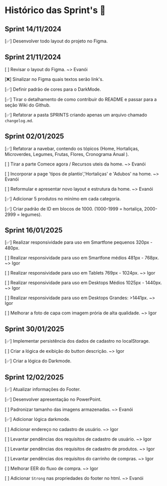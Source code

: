 # Histórico das Sprint's 🥦

## Sprint 14/11/2024

[✅] Desenvolver todo layout do projeto no Figma.

## Sprint 21/11/2024

[ ] Revisar o layout do Figma. ~> Evanói

[❌] Sinalizar no Figma quais textos serão link's.

[✅] Definir padrão de cores para o DarkMode.

[✅] Tirar o detalhamento de como contribuir do README e passar para a seção Wiki do Github.

[✅] Refatorar a pasta SPRINTS criando apenas um arquivo chamado `changelog.md`.

## Sprint 02/01/2025

[✅] Refatorar a navebar, contendo os tópicos (Home, Hortaliças, Microverdes, Legumes, Frutas, Flores, Cronograma Anual ).

[ ] Tirar a parte Comece agora / Recursos uteis da home. ~> Evanói

[ ] Incorporar a page 'tipos de plantio','Hortaliças' e 'Adubos' na home. ~> Evanói

[ ] Reformular e apresentar novo layout e estrutura da home. ~> Evanói

[✅] Adicionar 5 produtos no minímo em cada categoria.

[✅] Criar padrão de ID em blocos de 1000. (1000-1999 = hortaliça, 2000-2999 = legumes).

## Sprint 16/01/2025

[✅] Realizar responsividade para uso em Smartfone pequenos 320px - 480px.

[ ] Realizar responsividade para uso em Smartfone médios 481px - 768px. ~> Igor

[ ] Realizar responsividade para uso em Tablets 769px - 1024px. ~> Igor

[ ] Realizar responsividade para uso em Desktops Médios 1025px - 1440px. ~> Igor

[ ] Realizar responsividade para uso em Desktops Grandes: >1441px. ~> Igor

[ ] Melhorar a foto de capa com imagem prória de alta qualidade. ~> Igor

## Sprint 30/01/2025

[✅] Implementar persistência dos dados de cadastro no localStorage.

[ ] Criar a lógica de exibição do button descrição. ~> Igor

[✅] Criar a lógica do Darkmode.

## Sprint 12/02/2025

[✅] Atualizar informações do Footer. 

[✅] Desenvolver apresentação no PowerPoint.

[ ] Padronizar tamanho das imagens armazenadas. ~> Evanói

[✅] Adicionar lógica darkmode.

[ ] Adicionar endereço no cadastro de usuário. ~> Igor

[ ] Levantar pendências dos requisitos de cadastro de usuário. ~> Igor

[ ] Levantar pendências dos requisitos de cadastro de produtos. ~> Igor

[ ] Levantar pendências dos requisitos do carrinho de compras. ~> Igor

[ ] Melhorar EER do fluxo de compra. ~> Igor

[ ] Adicionar `Strong` nas propriedades do footer no html. ~> Evanói
